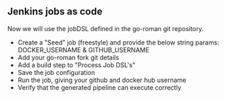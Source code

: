 ## Jenkins jobs as code

Now we will use the jobDSL defined in the go-roman git repository.

- Create a "Seed" job (freestyle) and provide the below string params:
    DOCKER_USERNAME & GITHUB_USERNAME
- Add your go-roman fork git details
- Add a build step to "Process Job DSL's"
- Save the job configuration
- Run the job, giving your github and docker hub username
- Verify that the generated pipeline can execute correctly
